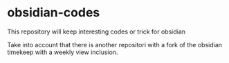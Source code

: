 # obsidian-codes

This repository will keep interesting codes or trick for obsidian

Take into account that there is another repositori with a fork of the obsidian timekeep with a weekly view inclusion.
